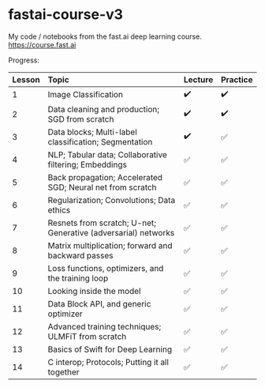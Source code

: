 # fastai-course-v3
My code / notebooks from the fast.ai deep learning course. https://course.fast.ai

Progress:

Lesson | Topic | Lecture | Practice
:------------ | :-------------| :-------------| :-------------
1 | Image Classification |  :heavy_check_mark: | :heavy_check_mark:
2 | Data cleaning and production; SGD from scratch |  :heavy_check_mark: | :heavy_check_mark:
3 | Data blocks; Multi-label classification; Segmentation |  :heavy_check_mark: | :white_check_mark:
4 | NLP; Tabular data; Collaborative filtering; Embeddings |  :white_check_mark: | :white_check_mark:
5 | Back propagation; Accelerated SGD; Neural net from scratch |  :white_check_mark: | :white_check_mark:
6 | Regularization; Convolutions; Data ethics |  :white_check_mark: | :white_check_mark:
7 | Resnets from scratch; U-net; Generative (adversarial) networks |  :white_check_mark: | :white_check_mark:
8 | Matrix multiplication; forward and backward passes |  :white_check_mark: | :white_check_mark:
9 | Loss functions, optimizers, and the training loop |  :white_check_mark: | :white_check_mark:
10 | Looking inside the model |  :white_check_mark: | :white_check_mark:
11 | Data Block API, and generic optimizer |  :white_check_mark: | :white_check_mark:
12 | Advanced training techniques; ULMFiT from scratch |  :white_check_mark: | :white_check_mark:
13 | Basics of Swift for Deep Learning |  :white_check_mark: | :white_check_mark:
14 | C interop; Protocols; Putting it all together |  :white_check_mark: | :white_check_mark:

